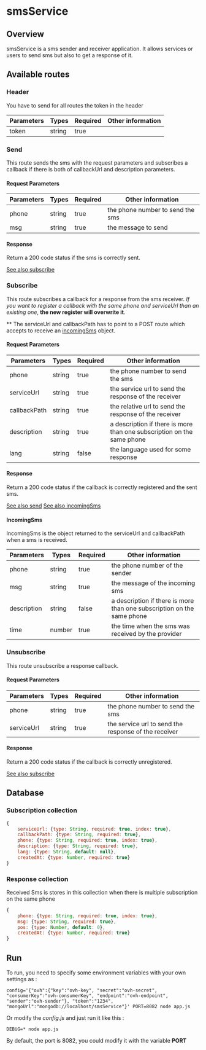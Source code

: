# smsService

## Overview

smsService is a sms sender and receiver application. It allows services or users to send sms but also to get a response of it.

## Available routes

### Header

You have to send for all routes the token in the header

| Parameters | Types  | Required | Other information                |
| ---------- | ------ | -------- | -------------------------------- |
| token      | string | true     |                                  |

### Send

This route sends the sms with the request parameters and subscribes a callback if there is both of callbackUrl and description parameters.

#### Request Parameters

| Parameters  | Types  | Required | Other information                                                      |
| ----------- | ------ | -------- | ---------------------------------------------------------------------- |
| phone       | string | true     | the phone number to send the sms                                       |
| msg         | string | true     | the message to send                                                    |


#### Response

Return a 200 code status if the sms is correctly sent.

[See also subscribe](#subscribe)

### Subscribe

This route subscribes a callback for a response from the sms receiver.
*If you want to register a callback with the same phone and serviceUrl than an existing one*, **the new register will overwrite it**.

** The serviceUrl and callbackPath has to point to a POST route which accepts to receive an [incomingSms](#incomingSms) object.

#### Request Parameters

| Parameters   | Types   | Required | Other information                                                      |
| ------------ | ------- | -------- | ---------------------------------------------------------------------- |
| phone        | string  | true     | the phone number to send the sms                                       |
| serviceUrl   | string  | true     | the service url to send the response of the receiver                   |
| callbackPath | string  | true     | the relative url to send the response of the receiver                  |
| description  | string  | true     | a description if there is more than one subscription on the same phone |
| lang         | string  | false    | the language used for some response                                    |

#### Response

Return a 200 code status if the callback is correctly registered and the sent sms.

[See also send](#send)
[See also incomingSms](#incomingSms)

#### IncomingSms

IncomingSms is the object returned to the serviceUrl and callbackPath when a sms is received.

| Parameters   | Types   | Required | Other information                                                      |
| ------------ | ------- | -------- | ---------------------------------------------------------------------- |
| phone        | string  | true     | the phone number of the sender                                         |
| msg          | string  | true     | the message of the incoming sms                                        |
| description  | string  | false    | a description if there is more than one subscription on the same phone |
| time         | number  | true     | the time when the sms was received by the provider                     |



### Unsubscribe

This route unsubscribe a response callback.

#### Request Parameters

| Parameters  | Types   | Required | Other information                                    |
| ----------- | ------- | -------- | ---------------------------------------------------- |
| phone       | string  | true     | the phone number to send the sms                     |
| serviceUrl  | string  | true     | the service url to send the response of the receiver |

#### Response

Return a 200 code status if the callback is correctly unregistered.

[See also subscribe](#subscribe)

## Database

### Subscription collection

```js
{
    serviceUrl: {type: String, required: true, index: true},
    callbackPath: {type: String, required: true},
    phone: {type: String, required: true, index: true},
    description: {type: String, required: true},
    lang: {type: String, default: null},
    createdAt: {type: Number, required: true}
}
```

### Response collection

Received Sms is stores in this collection when there is multiple subscription on the same phone

```js
{
    phone: {type: String, required: true, index: true},
    msg: {type: String, required: true},
    pos: {type: Number, default: 0},
    createdAt: {type: Number, required: true}
}
```


## Run

To run, you need to specify some environment variables with your own settings as :

```
config='{"ovh":{"key":"ovh-key", "secret":"ovh-secret", "consumerKey":"ovh-consumerKey", "endpoint":"ovh-endpoint", "sender":"ovh-sender"}, "token":"1234", "mongoUrl":"mongodb://localhost/smsService"}' PORT=8082 node app.js
```

Or modify the *config.js* and just run it like this :

```
DEBUG=* node app.js
```


By default, the port is 8082, you could modify it with the variable **PORT**
